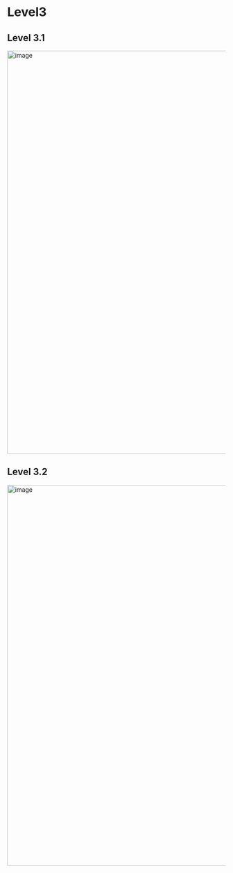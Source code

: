 # Level3
## Level 3.1
<img width="927" alt="image" src="https://github.com/kanoksiriboonkam/COM-LAB-I-LabSheet-Week-11/assets/144196048/7c731384-ed81-4779-9497-790b8ba8aa1c">

## Level 3.2
<img width="876" alt="image" src="https://github.com/kanoksiriboonkam/COM-LAB-I-LabSheet-Week-11/assets/144196048/61ddc2f9-08e9-4626-a8cd-e508544f6724">
